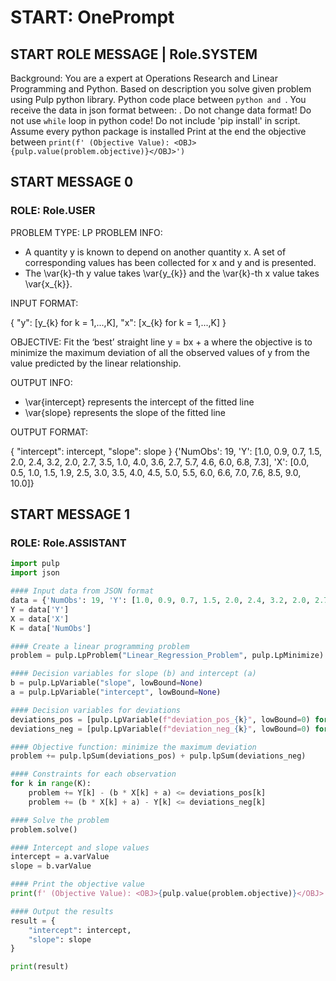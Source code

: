 # START: OnePrompt 
## START ROLE MESSAGE | Role.SYSTEM 
Background: You are a expert at Operations Research and Linear Programming and Python. Based on description you solve given problem using Pulp python library. Python code place between ```python and ```. You receive the data in json format between: <DATA></DATA>. Do not change data format! Do not use `while` loop in python code! Do not include 'pip install' in script. Assume every python package is installed Print at the end the objective between <OBJ></OBJ> `print(f' (Objective Value): <OBJ>{pulp.value(problem.objective)}</OBJ>')`  
## START MESSAGE 0 
### ROLE: Role.USER
<DESCRIPTION>
PROBLEM TYPE: LP
PROBLEM INFO:

- A quantity y is known to depend on another quantity x. A set of corresponding values has been collected for x and y and is presented.
- The \var{k}-th y value takes \var{y_{k}} and the \var{k}-th x value takes \var{x_{k}}.

INPUT FORMAT:

{
    "y": [y_{k} for k = 1,...,K],
    "x": [x_{k} for k = 1,...,K]
}


OBJECTIVE: Fit the ‘best’ straight line y = bx + a where the objective is to minimize the maximum deviation of all the observed values of y from the value predicted by the linear relationship.

OUTPUT INFO:

- \var{intercept} represents the intercept of the fitted line
- \var{slope} represents the slope of the fitted line

OUTPUT FORMAT:

{
    "intercept": intercept,
    "slope": slope
}
</DESCRIPTION>
<DATA>
{'NumObs': 19, 'Y': [1.0, 0.9, 0.7, 1.5, 2.0, 2.4, 3.2, 2.0, 2.7, 3.5, 1.0, 4.0, 3.6, 2.7, 5.7, 4.6, 6.0, 6.8, 7.3], 'X': [0.0, 0.5, 1.0, 1.5, 1.9, 2.5, 3.0, 3.5, 4.0, 4.5, 5.0, 5.5, 6.0, 6.6, 7.0, 7.6, 8.5, 9.0, 10.0]}</DATA>


## START MESSAGE 1 
### ROLE: Role.ASSISTANT
```python
import pulp
import json

#### Input data from JSON format
data = {'NumObs': 19, 'Y': [1.0, 0.9, 0.7, 1.5, 2.0, 2.4, 3.2, 2.0, 2.7, 3.5, 1.0, 4.0, 3.6, 2.7, 5.7, 4.6, 6.0, 6.8, 7.3], 'X': [0.0, 0.5, 1.0, 1.5, 1.9, 2.5, 3.0, 3.5, 4.0, 4.5, 5.0, 5.5, 6.0, 6.6, 7.0, 7.6, 8.5, 9.0, 10.0]}
Y = data['Y']
X = data['X']
K = data['NumObs']

#### Create a linear programming problem
problem = pulp.LpProblem("Linear_Regression_Problem", pulp.LpMinimize)

#### Decision variables for slope (b) and intercept (a)
b = pulp.LpVariable("slope", lowBound=None)
a = pulp.LpVariable("intercept", lowBound=None)

#### Decision variables for deviations
deviations_pos = [pulp.LpVariable(f"deviation_pos_{k}", lowBound=0) for k in range(K)]
deviations_neg = [pulp.LpVariable(f"deviation_neg_{k}", lowBound=0) for k in range(K)]

#### Objective function: minimize the maximum deviation
problem += pulp.lpSum(deviations_pos) + pulp.lpSum(deviations_neg)

#### Constraints for each observation
for k in range(K):
    problem += Y[k] - (b * X[k] + a) <= deviations_pos[k]
    problem += (b * X[k] + a) - Y[k] <= deviations_neg[k]

#### Solve the problem
problem.solve()

#### Intercept and slope values
intercept = a.varValue
slope = b.varValue

#### Print the objective value
print(f' (Objective Value): <OBJ>{pulp.value(problem.objective)}</OBJ>')

#### Output the results
result = {
    "intercept": intercept,
    "slope": slope
}

print(result)
```

